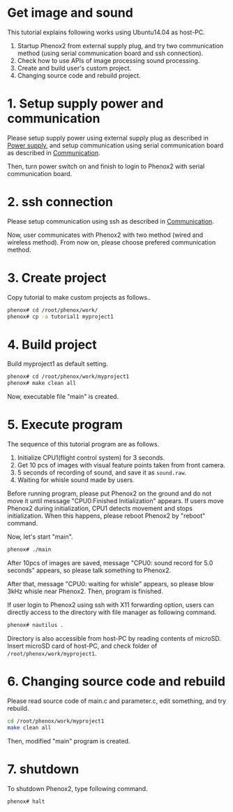 # Get image and sound

This tutorial explains following works using Ubuntu14.04 as host-PC.

1. Startup Phenox2 from external supply plug, and try two communication method (using serial communication board and ssh connection).  
2. Check how to use APIs of image processing sound processing.
3. Create and build user's custom project.
4. Changing source code and rebuild project. 

# 1. Setup supply power and communication
Please setup supply power using external supply plug as described in [Power supply](../start/power.md), and setup communication using serial communication board as described in [Communication](../start/com.md).

Then, turn power switch on and finish to login to Phenox2 with serial communication board. 
 
# 2. ssh connection 
Please setup communication using ssh as described in [Communication](../start/com.md).

Now, user communicates with Phenox2 with two method (wired and wireless method).
From now on, please choose prefered communication method. 

# 3. Create project
Copy tutorial to make custom projects as follows..

```bash
phenox# cd /root/phenox/work/
phenox# cp -a tutorial1 myproject1
```
# 4. Build project
Build  myproject1 as default setting.
```bash
phenox# cd /root/phenox/work/myproject1
phenox# make clean all
```
Now, executable file "main" is created.

# 5. Execute program
The sequence of this tutorial program are as follows.

1. Initialize CPU1(flight control system) for 3 seconds.
2. Get 10 pcs of images with visual feature points taken from front camera.
3. 5 seconds of recording of sound, and save it as `sound.raw`.
4. Waiting for whisle sound made by users.

Before running program, please put Phenox2 on the ground and do not move it until message "CPU0:Finished Initialization" appears. If users move Phenox2 during initialization, CPU1 detects movement and stops initialization. When this happens, please reboot Phenox2 by "reboot" command.

Now, let's start "main".
```bash
phenox# ./main
```

After 10pcs of images are saved, message "CPU0: sound record for 5.0 seconds" appears, so please talk something to Phenox2.

After that, message "CPU0: waiting for whisle" appears, so please blow 3kHz whisle near Phenox2. Then, program is finished.

If user login to Phenox2 using ssh with X11 forwarding option, users can directly access to the directory with file manager as following command.

```bash
phenox# nautilus .
```

Directory is also accessible from host-PC by reading contents of microSD. Insert microSD card of host-PC, and check folder of `/root/phenox/work/myproject1`.

# 6. Changing source code and rebuild

Please read source code of main.c and parameter.c, edit something, and try rebuild. 
```bash
cd /root/phenox/work/myproject1
make clean all
```
Then, modified "main" program is created.

# 7. shutdown
To shutdown Phenox2, type following command.
```bash
phenox# halt
```
